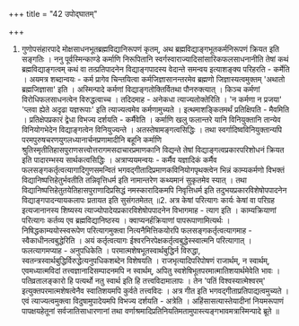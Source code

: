 +++
title = "42 उपोद्घातम्"

+++
1. गुणोपसंहारपादे मोक्षसाधनभूतब्रह्मविद्यानिरूपणं कृतम्, अथ ब्रह्मविद्याङ्गभूतकर्मनिरूपणं क्रियत इति सङ्गतिः । ननु पूर्वस्मिन्काण्डे कर्माणि निरूपितानि स्वर्गस्वाराज्यादिसांसारिकफलसाधनानीति तेषां कथं ब्रह्मविद्याङ्गत्वम् कथं वा तत्प्रतिपादनेन विद्याङ्गपादस्य वेदान्ते समन्वय इत्याशङ्क्य परिहरति - कर्मेति । अयमत्र शब्दान्वयः - कर्म प्रागेव चिन्तयित्वा कर्मजिज्ञासानन्तरमेव ब्रह्मणो जिज्ञास्यत्वमुक्तम् 'अथातो ब्रह्मजिज्ञासा' इति । अस्मिन्पादे कर्मणां विद्याङ्गतोक्तिर्वितथा पौनरुक्त्यात् । किञ्च कर्मणां विरोधिफलसाधनत्वेन विरुद्धत्वाच्च । तदिदमाह - अनेकधा त्याज्यतोक्तेरिति । 'न कर्मणा न प्रजया' 'प्लवा ह्येते अदृढा यज्ञरूपाः' इति त्याज्यत्वमेव कर्मणामुच्यते । इत्थमाशङ्कितमर्थं प्रतिक्षिपति - मैवमिति । प्रतिक्षेपप्रकारं द्वेधा विभज्य दर्शयति - कर्मैवेति । कर्माणि खलु फलान्तरे यानि विनियुक्तानि तान्येव विनियोगभेदेन विद्याङ्गत्वेन विनियुज्यन्ते । अतस्तेषामङ्गत्वसिद्धिः । तथा स्वर्गादिष्वविनियुक्तान्यपि परमपुरुषचरणयुगलध्यानार्चनप्रणामादीनि बहूनि कर्माणि श्रुतिस्मृतीतिहासपुराणसत्त्वोत्तरागमसदाचारप्रमाणकानि विद्यन्ते तेषां विद्याङ्गत्वप्रकारपरिशोधनं क्रियत इति पादारम्भस्य सार्थकत्वसिद्धिः । अत्राप्ययमन्वयः - कर्मैव यज्ञादिकं कर्मैव फलसङ्गकर्तृत्वत्यागादिगुणसमन्वितं भगवद्गीतादिप्रमाणकविनियोगपृथक्त्वेन भिन्नं काम्यकर्मणो विभक्तं विद्यानिष्पत्तिहेतुर्भवतीति तन्निवृत्तिधर्म इति नामान्तरेण कथ्यमानं सुकृतमेव स्यात् । तथा विद्यानिष्पत्तिहेतुतयेतिहासपुराणादिप्रसिद्धं नमस्कारादिकमपि निवृत्तिधर्म इति तदुभयप्रकारविशेषोपपादनेन विद्याङ्गपादन्यायकलापः प्रतायत इति सुसंगतमेतत् ॥2. अत्र केषां परित्यागः कार्यः केषां वा परिग्रह इत्यजानानस्य शिष्यस्य त्याज्योपादेयप्रकारविशेषोपपादनेन विभागमाह - त्याग इति । काम्यक्रियाणां परित्यागः कर्तव्य एव ब्रह्मविद्यानिष्ठस्य । क्वाप्यनर्हक्रियाणां पापरूपाणामित्यर्थः । निषिद्धकाम्ययोस्स्वरूपेण परित्यागमुक्त्वा नित्यनैमित्तिकयोरपि फलसङ्गकर्तृत्वत्यागमाह - स्वैकाधीनत्वबुद्धेरिति । अयं कर्तृत्वत्यागः ईश्वरनिरपेक्षकर्तृत्वबुद्धेस्स्वात्मनि परित्यागात् । फलत्यागमप्याह - अनुपधिकेति । परमात्मशेषभूतस्वार्थबुद्धिर्न विरुद्धा, स्वतन्त्रस्वार्थबुद्धिर्विरुद्धेत्यनुपधिकशब्देन विशेषयति । राजभृत्यादिपरिपोषणं राजार्थम्, न स्वार्थम्, एवमध्यात्मविदां तत्त्वज्ञानादिसम्पादनमपि न स्वार्थम्, अपितु स्वशेषिभूतपरमात्मातिशयार्थमेवेति भावः । पतिव्रतालङ्कारो हि पत्यर्थो नतु स्वार्थ इति हि तत्त्वविदामालापः । तेन 'पतिं विश्वस्यात्मेश्वरम्' इत्युक्तपरमात्मशेषत्वेनैव स्वातिशयमपि कुर्वते तत्त्वविदः । अत्र गीत इति भगवद्गीताप्रतिपाद्यत्वमुच्यते । एवं त्याज्यत्वमुक्त्वा विदुषामुपादेयमपि विभज्य दर्शयति - अत्रेति । अहिंसासत्यास्तेयादीनां नियमरूपाणं पापक्षयहेतूनां सर्वजातिसाधारणानां तथा वर्णाश्रमादिप्रतिनियतिमतामुपास्त्यङ्गभावमत्रास्मिन्पादे ब्रूते ॥